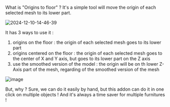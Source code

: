 What is "Origins to floor" ?
It's a simple tool will move the origin of each selected mesh to its lower part.

![2024-12-10-14-46-39](https://github.com/user-attachments/assets/614c5f8c-5d0f-436c-9887-45ab42cd7e74)

It has 3 ways to use it :

1. origins on the floor : the origin of each selected mesh goes to its lower part
2. origins centered on the floor :  the origin of each selected mesh goes to the center of X and Y axis, but goes to its lower part on the Z axis
3. use the smoothed version of the model : the origin will be on th lower Z-Axis part of the mesh, regarding of the smoothed version of the mesh

![image](https://github.com/user-attachments/assets/83a1eade-6846-4f08-a990-a986e6abd8f4)


But, why ?
Sure, we can do it easily by hand, but this addon can do it in one click on multiple objects ! And it's always a time saver for multiple furnitures !
